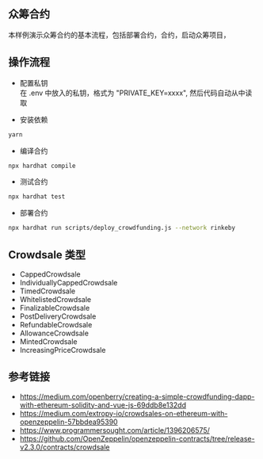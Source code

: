 ## 众筹合约

本样例演示众筹合约的基本流程，包括部署合约，合约，启动众筹项目，

## 操作流程

- 配置私钥  
  在 .env 中放入的私钥，格式为 "PRIVATE_KEY=xxxx", 然后代码自动从中读取

- 安装依赖

```bash
yarn
```

- 编译合约

```bash
npx hardhat compile
```

- 测试合约

```bash
npx hardhat test
```

- 部署合约

```bash
npx hardhat run scripts/deploy_crowdfunding.js --network rinkeby
```

## Crowdsale 类型

- CappedCrowdsale
- IndividuallyCappedCrowdsale
- TimedCrowdsale
- WhitelistedCrowdsale
- FinalizableCrowdsale
- PostDeliveryCrowdsale
- RefundableCrowdsale
- AllowanceCrowdsale
- MintedCrowdsale
- IncreasingPriceCrowdsale

## 参考链接

- https://medium.com/openberry/creating-a-simple-crowdfunding-dapp-with-ethereum-solidity-and-vue-js-69ddb8e132dd  
- https://medium.com/extropy-io/crowdsales-on-ethereum-with-openzeppelin-57bbdea95390  
- https://www.programmersought.com/article/1396206575/  
- https://github.com/OpenZeppelin/openzeppelin-contracts/tree/release-v2.3.0/contracts/crowdsale
